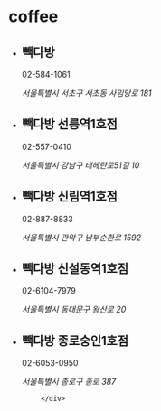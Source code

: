 # coffee

<div id="store_list">
                <ul class="stores">
                    <li>
                        <h2>빽다방</h2>
                        <p>02-584-1061</p>
                        <address>서울특별시 서초구 서초동 사임당로 181</address>
                    </li>
                    <li>
                        <h2>빽다방 선릉역1호점</h2>
                        <p>02-557-0410</p>
                        <address>서울특별시 강남구 테헤란로51길 10</address>
                    </li>
                    <li>
                        <h2>빽다방 신림역1호점</h2>
                        <p>02-887-8833</p>
                        <address>서울특별시 관악구 남부순환로 1592</address>
                    </li>
                    <li>
                        <h2>빽다방 신설동역1호점</h2>
                        <p>02-6104-7979</p>
                        <address>서울특별시 동대문구 왕산로 20</address>
                    </li>
                    <li>
                        <h2>빽다방 종로숭인1호점</h2>
                        <p>02-6053-0950</p>
                        <address>서울특별시 종로구 종로 387</address>
                    </li>
                </ul>

            </div>
